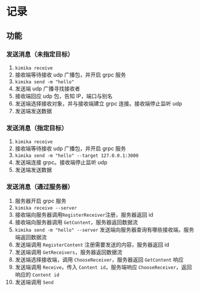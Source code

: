 # 记录

## 功能

### 发送消息（未指定目标）

1. `kimika receive`
2. 接收端等待接收 udp 广播包，并开启 grpc 服务
3. `kimika send -m "hello"`
4. 发送端 udp 广播寻找接收者
5. 接收端回应 udp 包，告知 IP，端口与别名
6. 发送端选择接收对象，并与接收端建立 grpc 连接。接收端停止监听 udp
7. 发送端发送数据

### 发送消息（指定目标）

1. `kimika receive`
2. 接收端等待接收 udp 广播包，并开启 grpc 服务
3. `kimika send -m "hello" --target 127.0.0.1:3000`
4. 发送端连接 grpc。接收端停止监听 udp
5. 发送端发送数据

### 发送消息（通过服务器）

1. 服务器开启 grpc 服务
2. `kimika receive --server`
3. 接收端向服务器调用`RegisterReceiver`注册，服务器返回 id
4. 接收端向服务器调用 `GetContent`，服务器返回数据流
5. `kimika send -m "hello" --server` 发送端向服务器查询有哪些接收端，服务端返回数据流
6. 发送端调用 `RegisterContent` 注册需要发送的内容，服务器返回 id
7. 发送端调用 `GetReceivers`，服务器返回数据流
8. 发送端选择接收端，调用 `ChooseReceiver`，服务器返回 `GetContent` 响应
9. 发送端调用 `Receive`，传入 `Content id`，服务端响应 `ChooseReceiver`，返回响应的 `Content id`
10. 发送端调用 `Send`
